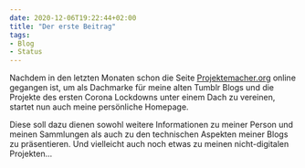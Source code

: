 ```yaml
---
date: 2020-12-06T19:22:44+02:00
title: "Der erste Beitrag"
tags:
- Blog
- Status
---
```

Nachdem in den letzten Monaten schon die Seite [Projektemacher.org](https://projektemacher.org/) online gegangen ist, um als Dachmarke für meine alten Tumblr Blogs und die Projekte des ersten Corona Lockdowns unter einem Dach zu vereinen, startet nun auch meine persönliche Homepage.
<!--more-->
Diese soll dazu dienen sowohl weitere Informationen zu meiner Person und meinen Sammlungen als auch zu den technischen Aspekten meiner Blogs zu präsentieren. Und vielleicht auch noch etwas zu meinen nicht-digitalen Projekten...
